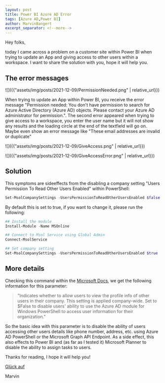 ```yaml
---
layout: post
title: Power BI Azure AD Error
tags: [Azure AD,Power BI]
author: MarvinBangert
excerpt_separator: <!--more-->
---
```


Hey folks,

today I came across a problem on a customer site within Power BI when trying to update an App and giving access to other users within a workspace. I want to share the solution with you, hope it will help you.

## The error messages

![]({{"assets/img/posts/2021-12-09/PermissionNeeded.png" | relative_url}})

When trying to update an App within Power BI, you receive the error message "Permission needed: You don't have permission to search for Azure Active Directory (Azure AD) objects. Please contact your Azure AD administrator for permission.". The second error appeared when trying to give access to a workspace, you enter the user name but it will not show any results and the loading circle at the end of the textfield will go on. Maybe even show an error message like "These email addresses are invalid or duplicate"

![]({{"assets/img/posts/2021-12-09/GiveAccess.png" | relative_url}})

![]({{"assets/img/posts/2021-12-09/GiveAccessError.png" | relative_url}})


## Solution

This symptoms are sideeffects from the disabling a company setting "Users Permission To Read Other Users Enabled" within PowerShell:

```PowerShell
Set-MsolCompanySettings -UsersPermissionToReadOtherUsersEnabled $false
```

By default this is set to true, if you want to change it, please run the following:

```PowerShell
## Install the module
Install-Module -Name MSOnline

## Connect to Msol Service using Global Admin
Connect-MsolService

## Set company setting
Set-MsolCompanySettings -UsersPermissionToReadOtherUsersEnabled $true
```

## More details

Checking this command within the [<u>Microsoft Docs</u>](https://docs.microsoft.com/en-us/powershell/module/msonline/set-msolcompanysettings?view=azureadps-1.0#parameters), we get the following information for this parameter:

>"Indicates whether to allow users to view the profile info of other users in their company. This setting is applied company-wide.
> Set to $False to disable users' ability to use the Azure AD module for Windows PowerShell to access user information for their organization."

So the basic idea with this parameter is to disable the ability of users accessing other users details like phone number, address, etc. using Azure AD PowerShell or the Microsoft Graph API Endpoint. As a side effect, this also effects to Power BI and (as far as I tested it) Microsoft Planner to disable the ability to assign tasks to users.

Thanks for reading, I hope it will help you!

[Glück auf](https://en.wikipedia.org/wiki/Gl%C3%BCck_auf)

Marvin